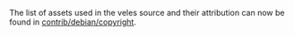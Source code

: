The list of assets used in the veles source and their attribution can now be found in [contrib/debian/copyright](../contrib/debian/copyright).

